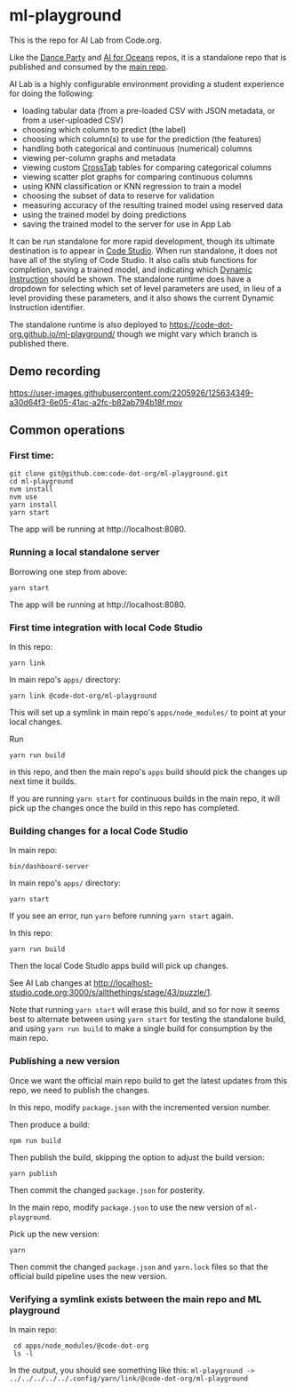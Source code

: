 # ml-playground

This is the repo for AI Lab from Code.org.

Like the [Dance Party](https://github.com/code-dot-org/dance-party) and [AI for Oceans](https://github.com/code-dot-org/ml-activities) repos, it is a standalone repo that is published and consumed by the [main repo](https://github.com/code-dot-org/code-dot-org).

AI Lab is a highly configurable environment providing a student experience for doing the following:

- loading tabular data (from a pre-loaded CSV with JSON metadata, or from a user-uploaded CSV)
- choosing which column to predict (the label)
- choosing which column(s) to use for the prediction (the features)
- handling both categorical and continuous (numerical) columns
- viewing per-column graphs and metadata
- viewing custom [CrossTab](https://github.com/code-dot-org/ml-playground/pull/62) tables for comparing categorical columns
- viewing scatter plot graphs for comparing continuous columns
- using KNN classification or KNN regression to train a model
- choosing the subset of data to reserve for validation
- measuring accuracy of the resulting trained model using reserved data
- using the trained model by doing predictions
- saving the trained model to the server for use in App Lab

It can be run standalone for more rapid development, though its ultimate destination is to appear in [Code Studio](https://studio.code.org/).  When run standalone, it does not have all of the styling of Code Studio.  It also calls stub functions for completion, saving a trained model, and indicating which [Dynamic](https://github.com/code-dot-org/code-dot-org/pull/39384) [Instruction](https://github.com/code-dot-org/ml-playground/pull/97) should be shown.  The standalone runtime does have a dropdown for selecting which set of level parameters are used, in lieu of a level providing these parameters, and it also shows the current Dynamic Instruction identifier.

The standalone runtime is also deployed to https://code-dot-org.github.io/ml-playground/ though we might vary which branch is published there.

## Demo recording

https://user-images.githubusercontent.com/2205926/125634349-a30d64f3-6e05-41ac-a2fc-b82ab794b18f.mov

## Common operations

### First time:

```
git clone git@github.com:code-dot-org/ml-playground.git
cd ml-playground
nvm install
nvm use
yarn install
yarn start
```

The app will be running at http://localhost:8080.

### Running a local standalone server

Borrowing one step from above:

```
yarn start
```

The app will be running at http://localhost:8080.

### First time integration with local Code Studio

In this repo:

```
yarn link
```

In main repo's `apps/` directory:

```
yarn link @code-dot-org/ml-playground
```

This will set up a symlink in main repo's `apps/node_modules/` to point at your local changes.

Run

```
yarn run build
```

in this repo, and then the main repo's `apps` build should pick the changes up next time it builds.

If you are running `yarn start` for continuous builds in the main repo, it will pick up the changes once the build in this repo has completed.


### Building changes for a local Code Studio
In main repo:

``` 
bin/dashboard-server 
``` 

In main repo's `apps/` directory: 
``` 
yarn start 
```

If you see an error, run `yarn` before running `yarn start` again.

In this repo:
```
yarn run build
```

Then the local Code Studio apps build will pick up changes. 

See AI Lab changes at http://localhost-studio.code.org:3000/s/allthethings/stage/43/puzzle/1.

Note that running `yarn start` will erase this build, and so for now it seems best to alternate between using `yarn start` for testing the standalone build, and using `yarn run build` to make a single build for consumption by the main repo.

### Publishing a new version

Once we want the official main repo build to get the latest updates from this repo, we need to publish the changes.

In this repo, modify `package.json` with the incremented version number.

Then produce a build:

```
npm run build
```

Then publish the build, skipping the option to adjust the build version:

```
yarn publish
```

Then commit the changed `package.json` for posterity.

In the main repo, modify `package.json` to use the new version of `ml-playground`.

Pick up the new version:

```
yarn
```

Then commit the changed `package.json` and `yarn.lock` files so that the official build pipeline uses the new version.

### Verifying a symlink exists between the main repo and ML playground
In main repo: 
``` 
 cd apps/node_modules/@code-dot-org 
 ls -l 
```
In the output, you should see something like this: `ml-playground -> ../../../../../.config/yarn/link/@code-dot-org/ml-playground`
